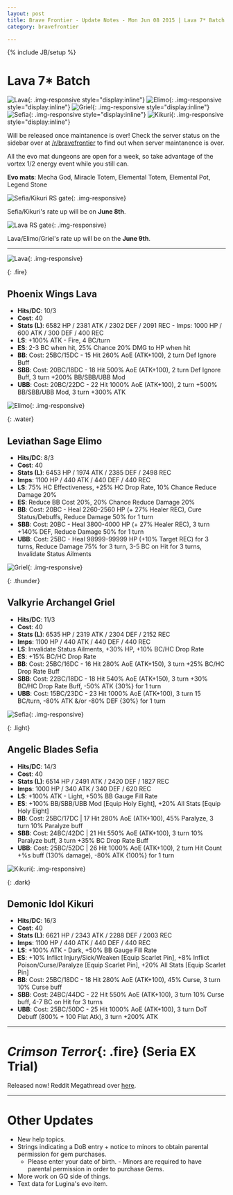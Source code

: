 ```yaml
---
layout: post
title: Brave Frontier - Update Notes - Mon Jun 08 2015 | Lava 7* Batch
category: bravefrontier

---
```


{% include JB/setup %}

# Lava 7* Batch

![Lava](//i.imgur.com/isbiS5c.gif){: .img-responsive style="display:inline"} ![Elimo](//i.imgur.com/FMengOt.gif){: .img-responsive style="display:inline"} ![Griel](//i.imgur.com/9kHJdHE.gif){: .img-responsive style="display:inline"} ![Sefia](//i.imgur.com/4YevMyu.gif){: .img-responsive style="display:inline"} ![Kikuri](//i.imgur.com/Xz8B2f1.gif){: .img-responsive style="display:inline"}

Will be released once maintanence is over! Check the server status on the sidebar over at [/r/bravefrontier](//reddit.com/r/bravefrontier) to find out when server maintanence is over.

All the evo mat dungeons are open for a week, so take advantage of the vortex 1/2 energy event while you still can.

**Evo mats**: Mecha God, Miracle Totem, Elemental Totem, Elemental Pot, Legend Stone

![Sefia/Kikuri RS gate](//i.imgur.com/kKXUBRa.png){: .img-responsive}

Sefia/Kikuri's rate up will be on **June 8th**.

![Lava RS gate](//i.imgur.com/I1f66Tx.png){: .img-responsive}

Lava/Elimo/Griel's rate up will be on the **June 9th**.

<!--more-->

---

![Lava](//i.imgur.com/sNIsugX.png){: .img-responsive}

{: .fire}
## Phoenix Wings Lava

* **Hits/DC**: 10/3
* **Cost**: 40
* **Stats (L)**: 6582 HP / 2381 ATK / 2302 DEF / 2091 REC - Imps: 1000 HP / 600 ATK / 300 DEF / 400 REC
* **LS**: +100% ATK - Fire, 4 BC/turn
* **ES**: 2-3 BC when hit, 25% Chance 20% DMG to HP when hit
* **BB**: Cost: 25BC/15DC - 15 Hit 260% AoE (ATK+100), 2 turn Def Ignore Buff
* **SBB**: Cost: 20BC/18DC - 18 Hit 500% AoE (ATK+100), 2 turn Def Ignore Buff, 3 turn +200% BB/SBB/UBB Mod
* **UBB**: Cost: 20BC/22DC - 22 Hit 1000% AoE (ATK+100), 2 turn +500% BB/SBB/UBB Mod, 3 turn +300% ATK

![Elimo](//i.imgur.com/uk4APFF.png){: .img-responsive}

{: .water}
## Leviathan Sage Elimo

* **Hits/DC**: 8/3
* **Cost**: 40
* **Stats (L)**: 6453 HP / 1974 ATK / 2385 DEF / 2498 REC
* **Imps**: 1100 HP / 440 ATK / 440 DEF / 440 REC
* **LS**: 75% HC Effectiveness, +25% HC Drop Rate, 10% Chance Reduce Damage 20%
* **ES**: Reduce BB Cost 20%, 20% Chance Reduce Damage 20%
* **BB**: Cost: 20BC - Heal 2260-2560 HP (+ 27% Healer REC), Cure Status/Debuffs, Reduce Damage 50% for 1 turn
* **SBB**: Cost: 20BC - Heal 3800-4000 HP (+ 27% Healer REC), 3 turn +140% DEF, Reduce Damage 50% for 1 turn
* **UBB**: Cost: 25BC - Heal 98999-99999 HP (+10% Target REC) for 3 turns, Reduce Damage 75% for 3 turn, 3-5 BC on Hit for 3 turns, Invalidate Status Ailments

![Griel](//i.imgur.com/HJHlE68.png){: .img-responsive}

{: .thunder}
## Valkyrie Archangel Griel

* **Hits/DC**: 11/3
* **Cost**: 40
* **Stats (L)**: 6535 HP / 2319 ATK / 2304 DEF / 2152 REC
* **Imps**: 1100 HP / 440 ATK / 440 DEF / 440 REC
* **LS**: Invalidate Status Ailments, +30% HP, +10% BC/HC Drop Rate
* **ES**: +15% BC/HC Drop Rate
* **BB**: Cost: 25BC/16DC - 16 Hit 280% AoE (ATK+150), 3 turn +25% BC/HC Drop Rate Buff
* **SBB**: Cost: 22BC/18DC - 18 Hit 540% AoE (ATK+150), 3 turn +30% BC/HC Drop Rate Buff, -50% ATK {30%} for 1 turn
* **UBB**: Cost: 15BC/23DC - 23 Hit 1000% AoE (ATK+100), 3 turn 15 BC/turn, -80% ATK &/or -80% DEF {30%} for 1 turn

![Sefia](//i.imgur.com/eYFP9p1.png){: .img-responsive}

{: .light}
## Angelic Blades Sefia

* **Hits/DC**: 14/3
* **Cost**: 40
* **Stats (L)**: 6514 HP / 2491 ATK / 2420 DEF / 1827 REC
* **Imps**: 1000 HP / 340 ATK / 340 DEF / 620 REC
* **LS**: +100% ATK - Light, +50% BB Gauge Fill Rate
* **ES**: +100% BB/SBB/UBB Mod [Equip Holy Eight], +20% All Stats [Equip Holy Eight]
* **BB**: Cost: 25BC/17DC | 17 Hit 280% AoE (ATK+100), 45% Paralyze, 3 turn 10% Paralyze buff
* **SBB**: Cost: 24BC/42DC | 21 Hit 550% AoE (ATK+100), 3 turn 10% Paralyze buff, 3 turn +35% BC Drop Rate Buff
* **UBB**: Cost: 25BC/52DC | 26 Hit 1000% AoE (ATK+100), 2 turn Hit Count +%s buff (130% damage), -80% ATK {100%} for 1 turn

![Kikuri](//i.imgur.com/wa2aYy6.png){: .img-responsive}

{: .dark}
## Demonic Idol Kikuri

* **Hits/DC**: 16/3
* **Cost**: 40
* **Stats (L)**: 6621 HP / 2343 ATK / 2288 DEF / 2003 REC
* **Imps**: 1100 HP / 440 ATK / 440 DEF / 440 REC
* **LS**: +100% ATK - Dark, +50% BB Gauge Fill Rate
* **ES**: +10% Inflict Injury/Sick/Weaken [Equip Scarlet Pin], +8% Inflict Poison/Curse/Paralyze [Equip Scarlet Pin], +20% All Stats [Equip Scarlet Pin]
* **BB**: Cost: 25BC/18DC - 18 Hit 280% AoE (ATK+100), 45% Curse, 3 turn 10% Curse buff
* **SBB**: Cost: 24BC/44DC - 22 Hit 550% AoE (ATK+100), 3 turn 10% Curse buff, 4-7 BC on Hit for 3 turns
* **UBB**: Cost: 25BC/50DC - 25 Hit 1000% AoE (ATK+100), 3 turn DoT Debuff (800% + 100 Flat Atk), 3 turn +200% ATK

---

# *Crimson Terror*{: .fire} (Seria EX Trial)

Released now! Reddit Megathread over [here](//www.reddit.com/r/bravefrontier/comments/390715/crimson_terrortsundere_seria_ex_trial_megathread/).

---

# Other Updates

* New help topics.
* Strings indicating a DoB entry + notice to minors to obtain parental permission for gem purchases.
  * Please enter your date of birth. - Minors are required to have parental permission in order to purchase Gems.
* More work on GQ side of things.
* Text data for Lugina's evo item.